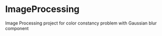 # ImageProcessing
Image Processing project for color constancy problem with Gaussian blur component
